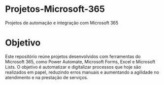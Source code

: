 # Projetos-Microsoft-365
Projetos de automação e integração com Microsoft 365

# Objetivo
Este repositório reúne projetos desenvolvidos com ferramentas do Microsoft 365, como Power Automate, Microsoft Forms, Excel e Microsoft Lists. O objetivo é automatizar e digitalizar processos que hoje são realizados em papel, reduzindo erros manuais e aumentando a agilidade no atendimento e na prestação de serviços.
